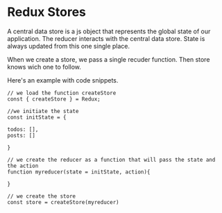 # Redux Stores

A central data store is a js object that represents the global state of our application.
The reducer interacts with the central data store. State is always updated from this one single place.

When we create a store, we pass a single recuder function. Then store knows wich one to follow.

Here's an example with code snippets.

```
// we load the function createStore
const { createStore } = Redux;

//we initiate the state
const initState = {

todos: [],
posts: []

}

// we create the reducer as a function that will pass the state and the action
function myreducer(state = initState, action){

}

// we create the store
const store = createStore(myreducer)
```
